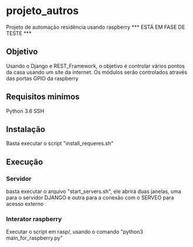 # projeto_autros
Projeto de automação residência usando raspberry
*** ESTÁ EM FASE DE TESTE ***

## Objetivo
Usando o Django e REST_Framework, o objetivo é controlar vários pontos da casa usando um site da internet.
Os módulos serão controlados através das portas GPIO da raspberry

## Requisitos minimos
Python 3.6
SSH

## Instalação
Basta executar o script "install_requeres.sh"

## Execução

### Servidor
basta executar o arquivo "start_servers.sh", ele abrirá duas janelas, uma para o servidor DJANGO e outra para a conexão com o SERVEO para acesso externo

### Interator raspberry
Executar o script em rasp/, usando o comando "python3 main_for_raspberry.py"


